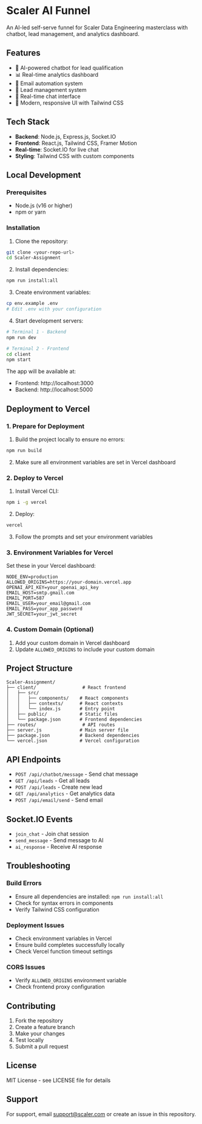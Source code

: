 # Scaler AI Funnel

An AI-led self-serve funnel for Scaler Data Engineering masterclass with chatbot, lead management, and analytics dashboard.

## Features

- 🤖 AI-powered chatbot for lead qualification
- 📊 Real-time analytics dashboard
- 📧 Email automation system
- 👥 Lead management system
- 💬 Real-time chat interface
- 🎨 Modern, responsive UI with Tailwind CSS

## Tech Stack

- **Backend**: Node.js, Express.js, Socket.IO
- **Frontend**: React.js, Tailwind CSS, Framer Motion
- **Real-time**: Socket.IO for live chat
- **Styling**: Tailwind CSS with custom components

## Local Development

### Prerequisites
- Node.js (v16 or higher)
- npm or yarn

### Installation

1. Clone the repository:
```bash
git clone <your-repo-url>
cd Scaler-Assignment
```

2. Install dependencies:
```bash
npm run install:all
```

3. Create environment variables:
```bash
cp env.example .env
# Edit .env with your configuration
```

4. Start development servers:
```bash
# Terminal 1 - Backend
npm run dev

# Terminal 2 - Frontend
cd client
npm start
```

The app will be available at:
- Frontend: http://localhost:3000
- Backend: http://localhost:5000

## Deployment to Vercel

### 1. Prepare for Deployment

1. Build the project locally to ensure no errors:
```bash
npm run build
```

2. Make sure all environment variables are set in Vercel dashboard

### 2. Deploy to Vercel

1. Install Vercel CLI:
```bash
npm i -g vercel
```

2. Deploy:
```bash
vercel
```

3. Follow the prompts and set your environment variables

### 3. Environment Variables for Vercel

Set these in your Vercel dashboard:

```
NODE_ENV=production
ALLOWED_ORIGINS=https://your-domain.vercel.app
OPENAI_API_KEY=your_openai_api_key
EMAIL_HOST=smtp.gmail.com
EMAIL_PORT=587
EMAIL_USER=your_email@gmail.com
EMAIL_PASS=your_app_password
JWT_SECRET=your_jwt_secret
```

### 4. Custom Domain (Optional)

1. Add your custom domain in Vercel dashboard
2. Update `ALLOWED_ORIGINS` to include your custom domain

## Project Structure

```
Scaler-Assignment/
├── client/                 # React frontend
│   ├── src/
│   │   ├── components/    # React components
│   │   ├── contexts/      # React contexts
│   │   └── index.js       # Entry point
│   ├── public/            # Static files
│   └── package.json       # Frontend dependencies
├── routes/                 # API routes
├── server.js              # Main server file
├── package.json           # Backend dependencies
└── vercel.json            # Vercel configuration
```

## API Endpoints

- `POST /api/chatbot/message` - Send chat message
- `GET /api/leads` - Get all leads
- `POST /api/leads` - Create new lead
- `GET /api/analytics` - Get analytics data
- `POST /api/email/send` - Send email

## Socket.IO Events

- `join_chat` - Join chat session
- `send_message` - Send message to AI
- `ai_response` - Receive AI response

## Troubleshooting

### Build Errors
- Ensure all dependencies are installed: `npm run install:all`
- Check for syntax errors in components
- Verify Tailwind CSS configuration

### Deployment Issues
- Check environment variables in Vercel
- Ensure build completes successfully locally
- Check Vercel function timeout settings

### CORS Issues
- Verify `ALLOWED_ORIGINS` environment variable
- Check frontend proxy configuration

## Contributing

1. Fork the repository
2. Create a feature branch
3. Make your changes
4. Test locally
5. Submit a pull request

## License

MIT License - see LICENSE file for details

## Support

For support, email support@scaler.com or create an issue in this repository.
